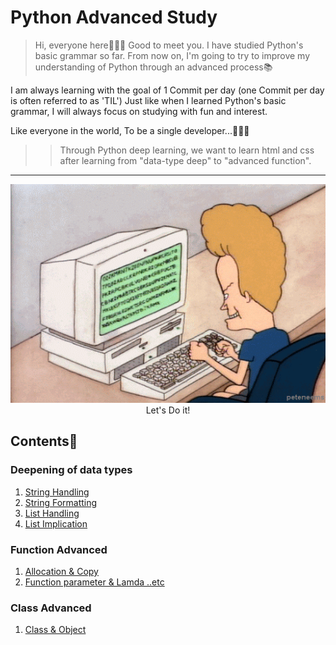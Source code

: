 # Python Advanced Study

> Hi, everyone here👨🏻‍💻 Good to meet you.
I have studied Python's basic grammar so far.
From now on, I'm going to try to improve my understanding of Python through an advanced process📚

I am always learning with the goal of 1 Commit per day (one Commit per day is often referred to as 'TIL')
Just like when I learned Python's basic grammar, I will always focus on studying with fun and interest. 

Like everyone in the world,
To be a single developer...👨🏻‍💻

>>Through Python deep learning, we want to learn html and css after learning from "data-type deep" to "advanced function".

---

<div align="center">
<img src="./images/main_logo.gif" height="350" width="600">
<br>
Let's Do it!
</div>


## Contents📍

### Deepening of data types
1. [String Handling](./md/01.String_Handling.md)
2. [String Formatting](./md/02.String_Formatting.md)
3. [List Handling](./md/03.List_Handling.md)
4. [List Implication](./md/04.List_Implication.md)

### Function Advanced 
1. [Allocation & Copy](./md/05.Allocation_Copy.md)
2. [Function parameter & Lamda ..etc](./md/06.Function_parameter.md)

### Class Advanced
1. [Class & Object](./md/07.Class_Object.md)